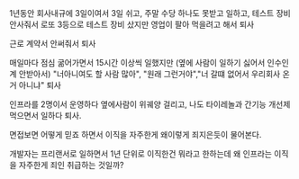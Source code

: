 1년동안 회사내규에 3일이여서 3일 쉬고, 주말 수당 하나도 못받고 일하고, 테스트 장비 안사줘서 로또 3등으로 테스트 장비 샀지만
영업이 팔아 먹을려고 해서 퇴사

근로 계약서 안써줘서 퇴사

매일마다 점심 굶어가면서 15시간 이상씩 일했지만 (옆에 사람이 일하기 싫어서 인수인계 안받아서) 
"너아니여도 할 사람 많아", "원래 그런거야","너 갈떄 없어서 우리회사 온거 아니냐" 퇴사

인프라를 2명이서 운영하다 옆에사람이 위궤양 걸리고, 나도 타이레놀과 간기능 개선제 먹으면서 일하다 퇴사.

면접보면 어떻게 믿죠 하면서 이직을 자주한게 왜이렇게 죄지은듯이 물어본다.

개발자는 프리랜서로 일하면서 1년 단위로 이직한건 뭐라고 한하는데 왜 인프라는 이직을 자주한게 죄인 취급하는 것일까?


